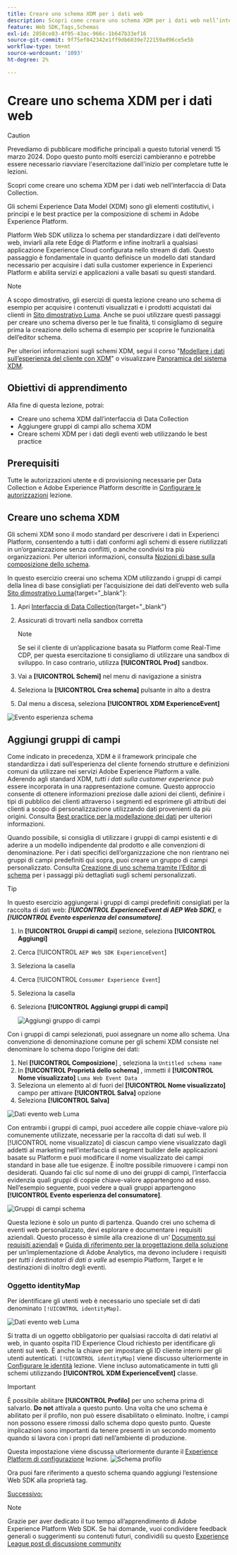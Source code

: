 ```yaml
---
title: Creare uno schema XDM per i dati web
description: Scopri come creare uno schema XDM per i dati web nell’interfaccia di Data Collection. Questa lezione fa parte dell’esercitazione Implementare Adobe Experience Cloud con Web SDK.
feature: Web SDK,Tags,Schemas
exl-id: 2858ce03-4f95-43ac-966c-1b647b33ef16
source-git-commit: 9f75ef042342e1ff9db6039e722159ad96ce5e5b
workflow-type: tm+mt
source-wordcount: '1093'
ht-degree: 2%

---
```


# Creare uno schema XDM per i dati web


>[!CAUTION]
>
>Prevediamo di pubblicare modifiche principali a questo tutorial venerdì 15 marzo 2024. Dopo questo punto molti esercizi cambieranno e potrebbe essere necessario riavviare l&#39;esercitazione dall&#39;inizio per completare tutte le lezioni.

Scopri come creare uno schema XDM per i dati web nell’interfaccia di Data Collection.

Gli schemi Experience Data Model (XDM) sono gli elementi costitutivi, i principi e le best practice per la composizione di schemi in Adobe Experience Platform.

Platform Web SDK utilizza lo schema per standardizzare i dati dell’evento web, inviarli alla rete Edge di Platform e infine inoltrarli a qualsiasi applicazione Experience Cloud configurata nello stream di dati. Questo passaggio è fondamentale in quanto definisce un modello dati standard necessario per acquisire i dati sulla customer experience in Experienci Platform e abilita servizi e applicazioni a valle basati su questi standard.

>[!NOTE]
>
> A scopo dimostrativo, gli esercizi di questa lezione creano uno schema di esempio per acquisire i contenuti visualizzati e i prodotti acquistati dai clienti in [Sito dimostrativo Luma](https://luma.enablementadobe.com/content/luma/us/en.html). Anche se puoi utilizzare questi passaggi per creare uno schema diverso per le tue finalità, ti consigliamo di seguire prima la creazione dello schema di esempio per scoprire le funzionalità dell’editor schema.

Per ulteriori informazioni sugli schemi XDM, segui il corso &quot;[Modellare i dati sull’esperienza del cliente con XDM](https://experienceleague.adobe.com/?recommended=ExperiencePlatform-D-1-2021.1.xdm&amp;lang=it)&quot; o visualizzare [Panoramica del sistema XDM](https://experienceleague.adobe.com/docs/experience-platform/xdm/home.html?lang=it).

## Obiettivi di apprendimento

Alla fine di questa lezione, potrai:

* Creare uno schema XDM dall’interfaccia di Data Collection
* Aggiungere gruppi di campi allo schema XDM
* Creare schemi XDM per i dati degli eventi web utilizzando le best practice

## Prerequisiti

Tutte le autorizzazioni utente e di provisioning necessarie per Data Collection e Adobe Experience Platform descritte in [Configurare le autorizzazioni](configure-permissions.md) lezione.

## Creare uno schema XDM

Gli schemi XDM sono il modo standard per descrivere i dati in Experienci Platform, consentendo a tutti i dati conformi agli schemi di essere riutilizzati in un’organizzazione senza conflitti, o anche condivisi tra più organizzazioni. Per ulteriori informazioni, consulta [Nozioni di base sulla composizione dello schema](https://experienceleague.adobe.com/docs/experience-platform/xdm/schema/composition.html?lang=it).

In questo esercizio creerai uno schema XDM utilizzando i gruppi di campi della linea di base consigliati per l’acquisizione dei dati dell’evento web sulla [Sito dimostrativo Luma](https://luma.enablementadobe.com/content/luma/us/en.html){target="_blank"}:

1. Apri [Interfaccia di Data Collection](https://launch.adobe.com/){target="_blank"}
1. Assicurati di trovarti nella sandbox corretta

   >[!NOTE]
   >
   >Se sei il cliente di un’applicazione basata su Platform come Real-Time CDP, per questa esercitazione ti consigliamo di utilizzare una sandbox di sviluppo. In caso contrario, utilizza **[!UICONTROL Prod]** sandbox.

1. Vai a **[!UICONTROL Schemi]** nel menu di navigazione a sinistra
1. Seleziona la **[!UICONTROL Crea schema]** pulsante in alto a destra
1. Dal menu a discesa, seleziona **[!UICONTROL XDM ExperienceEvent]**

![Evento esperienza schema](assets/schema-XDM-experience-event.jpg)

## Aggiungi gruppi di campi

Come indicato in precedenza, XDM è il framework principale che standardizza i dati sull’esperienza del cliente fornendo strutture e definizioni comuni da utilizzare nei servizi Adobe Experience Platform a valle. Aderendo agli standard XDM, _tutti i dati sulla customer experience_ può essere incorporata in una rappresentazione comune. Questo approccio consente di ottenere informazioni preziose dalle azioni dei clienti, definire i tipi di pubblico dei clienti attraverso i segmenti ed esprimere gli attributi dei clienti a scopo di personalizzazione utilizzando dati provenienti da più origini. Consulta [Best practice per la modellazione dei dati](https://experienceleague.adobe.com/docs/experience-platform/xdm/schema/best-practices.html?lang=en) per ulteriori informazioni.

Quando possibile, si consiglia di utilizzare i gruppi di campi esistenti e di aderire a un modello indipendente dal prodotto e alle convenzioni di denominazione. Per i dati specifici dell’organizzazione che non rientrano nei gruppi di campi predefiniti qui sopra, puoi creare un gruppo di campi personalizzato. Consulta [Creazione di uno schema tramite l’Editor di schema](https://experienceleague.adobe.com/docs/experience-platform/xdm/tutorials/create-schema-ui.html?lang=en#create) per i passaggi più dettagliati sugli schemi personalizzati.

>[!TIP]
> 
>In questo esercizio aggiungerai i gruppi di campi predefiniti consigliati per la raccolta di dati web: _**[!UICONTROL ExperienceEvent di AEP Web SDK]**_, e _**[!UICONTROL Evento esperienza del consumatore]**_.

1. In **[!UICONTROL Gruppi di campi]** sezione, seleziona **[!UICONTROL Aggiungi]**
1. Cerca [!UICONTROL `AEP Web SDK ExperienceEvent`]
1. Seleziona la casella
1. Cerca [!UICONTROL `Consumer Experience Event`]
1. Seleziona la casella
1. Seleziona **[!UICONTROL Aggiungi gruppi di campi]**

   ![Aggiungi gruppo di campi](assets/schema-add-field-group.jpg)

Con i gruppi di campi selezionati, puoi assegnare un nome allo schema. Una convenzione di denominazione comune per gli schemi XDM consiste nel denominare lo schema dopo l’origine dei dati:

1. Nel **[!UICONTROL Composizione**] , seleziona la `Untitled schema name`
1. In **[!UICONTROL Proprietà dello schema]** , immetti il **[!UICONTROL Nome visualizzato]** `Luma Web Event Data`
1. Seleziona un elemento al di fuori del **[!UICONTROL Nome visualizzato]** campo per attivare **[!UICONTROL Salva]** opzione
1. Seleziona **[!UICONTROL Salva]**

![Dati evento web Luma](assets/schema-luma-web-event-data.png)

Con entrambi i gruppi di campi, puoi accedere alle coppie chiave-valore più comunemente utilizzate, necessarie per la raccolta di dati sul web. Il [!UICONTROL nome visualizzato] di ciascun campo viene visualizzato dagli addetti al marketing nell’interfaccia di segment builder delle applicazioni basate su Platform e puoi modificare il nome visualizzato dei campi standard in base alle tue esigenze. È inoltre possibile rimuovere i campi non desiderati. Quando fai clic sul nome di uno dei gruppi di campi, l’interfaccia evidenzia quali gruppi di coppie chiave-valore appartengono ad esso. Nell’esempio seguente, puoi vedere a quali gruppi appartengono **[!UICONTROL Evento esperienza del consumatore]**.

![Gruppi di campi schema](assets/schema-consumer-experience-event.jpg)

Questa lezione è solo un punto di partenza. Quando crei uno schema di eventi web personalizzato, devi esplorare e documentare i requisiti aziendali. Questo processo è simile alla creazione di un’ [Documento sui requisiti aziendali](https://experienceleague.adobe.com/docs/analytics-learn/tutorials/implementation/implementation-basics/creating-a-business-requirements-document.html?lang=it) e [Guida di riferimento per la progettazione della soluzione](https://experienceleague.adobe.com/docs/analytics-learn/tutorials/implementation/implementation-basics/creating-and-maintaining-an-sdr.html) per un’implementazione di Adobe Analytics, ma devono includere i requisiti per _tutti i destinatari di dati a valle_ ad esempio Platform, Target e le destinazioni di inoltro degli eventi.


### Oggetto identityMap

Per identificare gli utenti web è necessario uno speciale set di dati denominato `[!UICONTROL identityMap]`.

![Dati evento web Luma](assets/schema-identityMap.png)

Si tratta di un oggetto obbligatorio per qualsiasi raccolta di dati relativi al web, in quanto ospita l’ID Experience Cloud richiesto per identificare gli utenti sul web. È anche la chiave per impostare gli ID cliente interni per gli utenti autenticati. `[!UICONTROL identityMap]` viene discusso ulteriormente in [Configurare le identità](configure-identities.md) lezione. Viene incluso automaticamente in tutti gli schemi utilizzando **[!UICONTROL XDM ExperienceEvent]** classe.


>[!IMPORTANT]
>
> È possibile abilitare **[!UICONTROL Profilo]** per uno schema prima di salvarlo. **Do not** attivala a questo punto. Una volta che uno schema è abilitato per il profilo, non può essere disabilitato o eliminato. Inoltre, i campi non possono essere rimossi dallo schema dopo questo punto. Queste implicazioni sono importanti da tenere presenti in un secondo momento quando si lavora con i propri dati nell’ambiente di produzione.
>
>Questa impostazione viene discussa ulteriormente durante il [Experience Platform di configurazione](setup-experience-platform.md) lezione.
>![Schema profilo](assets/schema-profile.png)

Ora puoi fare riferimento a questo schema quando aggiungi l’estensione Web SDK alla proprietà tag.


[Successivo: ](configure-identities.md)

>[!NOTE]
>
>Grazie per aver dedicato il tuo tempo all’apprendimento di Adobe Experience Platform Web SDK. Se hai domande, vuoi condividere feedback generali o suggerimenti su contenuti futuri, condividili su questo [Experience League post di discussione community](https://experienceleaguecommunities.adobe.com/t5/adobe-experience-platform-launch/tutorial-discussion-implement-adobe-experience-cloud-with-web/td-p/444996)
